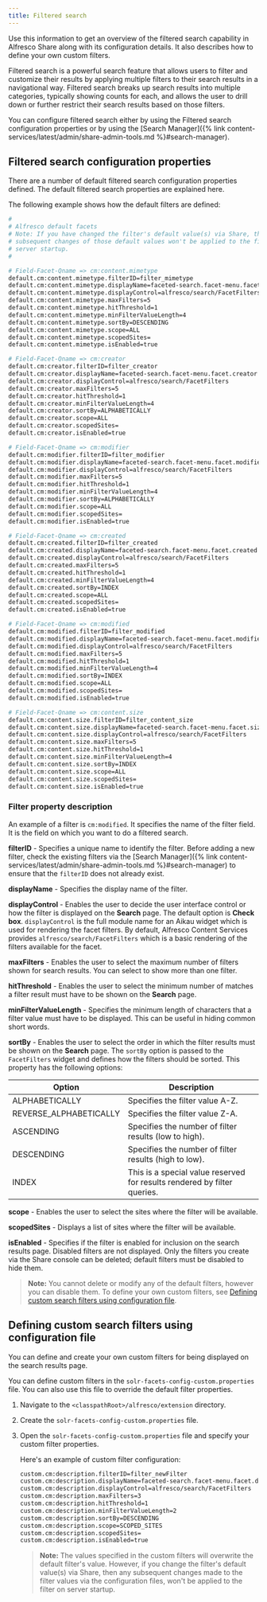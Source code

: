 ```yaml
---
title: Filtered search
---
```


Use this information to get an overview of the filtered search capability in Alfresco Share along with its configuration details. It also describes how to define your own custom filters.

Filtered search is a powerful search feature that allows users to filter and customize their results by applying multiple filters to their search results in a navigational way. Filtered search breaks up search results into multiple categories, typically showing counts for each, and allows the user to drill down or further restrict their search results based on those filters.

You can configure filtered search either by using the Filtered search configuration properties or by using the [Search Manager]({% link content-services/latest/admin/share-admin-tools.md %}#search-manager).

## Filtered search configuration properties

There are a number of default filtered search configuration properties defined. The default filtered search properties are explained here.

The following example shows how the default filters are defined:

```bash
#
# Alfresco default facets
# Note: If you have changed the filter's default value(s) via Share, then any
# subsequent changes of those default values won't be applied to the filter on
# server startup.
#

# Field-Facet-Qname => cm:content.mimetype
default.cm:content.mimetype.filterID=filter_mimetype
default.cm:content.mimetype.displayName=faceted-search.facet-menu.facet.formats
default.cm:content.mimetype.displayControl=alfresco/search/FacetFilters
default.cm:content.mimetype.maxFilters=5
default.cm:content.mimetype.hitThreshold=1
default.cm:content.mimetype.minFilterValueLength=4
default.cm:content.mimetype.sortBy=DESCENDING
default.cm:content.mimetype.scope=ALL
default.cm:content.mimetype.scopedSites=
default.cm:content.mimetype.isEnabled=true

# Field-Facet-Qname => cm:creator
default.cm:creator.filterID=filter_creator
default.cm:creator.displayName=faceted-search.facet-menu.facet.creator
default.cm:creator.displayControl=alfresco/search/FacetFilters
default.cm:creator.maxFilters=5
default.cm:creator.hitThreshold=1
default.cm:creator.minFilterValueLength=4
default.cm:creator.sortBy=ALPHABETICALLY
default.cm:creator.scope=ALL
default.cm:creator.scopedSites=
default.cm:creator.isEnabled=true

# Field-Facet-Qname => cm:modifier
default.cm:modifier.filterID=filter_modifier
default.cm:modifier.displayName=faceted-search.facet-menu.facet.modifier
default.cm:modifier.displayControl=alfresco/search/FacetFilters
default.cm:modifier.maxFilters=5
default.cm:modifier.hitThreshold=1
default.cm:modifier.minFilterValueLength=4
default.cm:modifier.sortBy=ALPHABETICALLY
default.cm:modifier.scope=ALL
default.cm:modifier.scopedSites=
default.cm:modifier.isEnabled=true

# Field-Facet-Qname => cm:created
default.cm:created.filterID=filter_created
default.cm:created.displayName=faceted-search.facet-menu.facet.created
default.cm:created.displayControl=alfresco/search/FacetFilters
default.cm:created.maxFilters=5
default.cm:created.hitThreshold=1
default.cm:created.minFilterValueLength=4
default.cm:created.sortBy=INDEX
default.cm:created.scope=ALL
default.cm:created.scopedSites=
default.cm:created.isEnabled=true

# Field-Facet-Qname => cm:modified
default.cm:modified.filterID=filter_modified
default.cm:modified.displayName=faceted-search.facet-menu.facet.modified
default.cm:modified.displayControl=alfresco/search/FacetFilters
default.cm:modified.maxFilters=5
default.cm:modified.hitThreshold=1
default.cm:modified.minFilterValueLength=4
default.cm:modified.sortBy=INDEX
default.cm:modified.scope=ALL
default.cm:modified.scopedSites=
default.cm:modified.isEnabled=true

# Field-Facet-Qname => cm:content.size
default.cm:content.size.filterID=filter_content_size
default.cm:content.size.displayName=faceted-search.facet-menu.facet.size
default.cm:content.size.displayControl=alfresco/search/FacetFilters
default.cm:content.size.maxFilters=5
default.cm:content.size.hitThreshold=1
default.cm:content.size.minFilterValueLength=4
default.cm:content.size.sortBy=INDEX
default.cm:content.size.scope=ALL
default.cm:content.size.scopedSites=
default.cm:content.size.isEnabled=true
```

### Filter property description

An example of a filter is `cm:modified`. It specifies the name of the filter field. It is the field on which you want to do a filtered search.

**filterID** - Specifies a unique name to identify the filter. Before adding a new filter, check the existing filters via the [Search Manager]({% link content-services/latest/admin/share-admin-tools.md %}#search-manager) to ensure that the `filterID` does not already exist.

**displayName** - Specifies the display name of the filter.

**displayControl** - Enables the user to decide the user interface control or how the filter is displayed on the **Search** page. The default option is **Check box**. `displayControl` is the full module name for an Aikau widget which is used for rendering the facet filters. By default, Alfresco Content Services provides `alfresco/search/FacetFilters` which is a basic rendering of the filters available for the facet.

**maxFilters** - Enables the user to select the maximum number of filters shown for search results. You can select to show more than one filter.

**hitThreshold** - Enables the user to select the minimum number of matches a filter result must have to be shown on the **Search** page.

**minFilterValueLength** - Specifies the minimum length of characters that a filter value must have to be displayed. This can be useful in hiding common short words.

**sortBy** - Enables the user to select the order in which the filter results must be shown on the **Search** page. The `sortBy` option is passed to the `FacetFilters` widget and defines how the filters should be sorted. This property has the following options:

|Option|Description|
|------|-----------|
|ALPHABETICALLY|Specifies the filter value A-Z.|
|REVERSE_ALPHABETICALLY|Specifies the filter value Z-A.|
|ASCENDING|Specifies the number of filter results (low to high).|
|DESCENDING|Specifies the number of filter results (high to low).|
|INDEX|This is a special value reserved for results rendered by filter queries.|

**scope** - Enables the user to select the sites where the filter will be available.

**scopedSites** - Displays a list of sites where the filter will be available.

**isEnabled** - Specifies if the filter is enabled for inclusion on the search results page. Disabled filters are not displayed. Only the filters you create via the Share console can be deleted; default filters must be disabled to hide them.

> **Note:** You cannot delete or modify any of the default filters, however you can disable them. To define your own custom filters, see [Defining custom search filters using configuration file](#defining-custom-search-filters-using-configuration-file).

## Defining custom search filters using configuration file

You can define and create your own custom filters for being displayed on the search results page.

You can define custom filters in the `solr-facets-config-custom.properties` file. You can also use this file to override the default filter properties.

1. Navigate to the `<classpathRoot>/alfresco/extension` directory.

2. Create the `solr-facets-config-custom.properties` file.

3. Open the `solr-facets-config-custom.properties` file and specify your custom filter properties.

    Here's an example of custom filter configuration:

    ```bash
    custom.cm:description.filterID=filter_newFilter
    custom.cm:description.displayName=faceted-search.facet-menu.facet.description
    custom.cm:description.displayControl=alfresco/search/FacetFilters
    custom.cm:description.maxFilters=3
    custom.cm:description.hitThreshold=1
    custom.cm:description.minFilterValueLength=2
    custom.cm:description.sortBy=DESCENDING
    custom.cm:description.scope=SCOPED_SITES
    custom.cm:description.scopedSites=
    custom.cm:description.isEnabled=true
    ```

    > **Note:** The values specified in the custom filters will overwrite the default filter's value. However, if you change the filter's default value(s) via Share, then any subsequent changes made to the filter values via the configuration files, won't be applied to the filter on server startup.